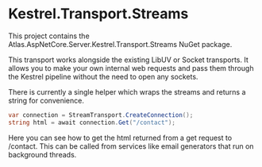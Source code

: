 # Kestrel.Transport.Streams

This project contains the Atlas.AspNetCore.Server.Kestrel.Transport.Streams NuGet package.

This transport works alongside the existing LibUV or Socket transports. It allows you to make your own internal web requests and pass them through the Kestrel pipeline without the need to open any sockets.

There is currently a single helper which wraps the streams and returns a string for convenience.

``` csharp
var connection = StreamTransport.CreateConnection();
string html = await connection.Get("/contact");
```

Here you can see how to get the html returned from a get request to /contact. This can be called from services like email generators that run on background threads.
